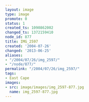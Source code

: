 ```yaml
---
layout: image
type: image
promote: 0
status: 1
created_ts: 1090862002
changed_ts: 1372159410
node_id: 877
title: IMG_2597
created: '2004-07-26'
changed: '2013-06-25'
aliases:
- "/2004/07/26/img_2597/"
- "/node/877/"
permalink: "/2004/07/26/img_2597/"
tags:
- East Cape
images:
- src: image/images/img_2597-877.jpg
  name: img_2597-877.jpg
---
```


